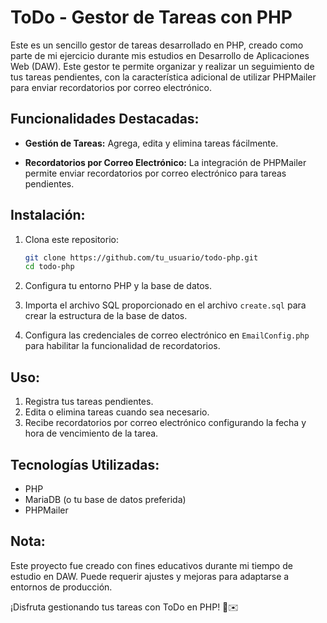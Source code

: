 # ToDo - Gestor de Tareas con PHP

Este es un sencillo gestor de tareas desarrollado en PHP, creado como parte de mi ejercicio durante mis estudios en Desarrollo de Aplicaciones Web (DAW). Este gestor te permite organizar y realizar un seguimiento de tus tareas pendientes, con la característica adicional de utilizar PHPMailer para enviar recordatorios por correo electrónico.

## Funcionalidades Destacadas:

- **Gestión de Tareas:** Agrega, edita y elimina tareas fácilmente.
  
- **Recordatorios por Correo Electrónico:** La integración de PHPMailer permite enviar recordatorios por correo electrónico para tareas pendientes.

## Instalación:

1. Clona este repositorio:

   ```bash
   git clone https://github.com/tu_usuario/todo-php.git
   cd todo-php
   ```

2. Configura tu entorno PHP y la base de datos.

3. Importa el archivo SQL proporcionado en el archivo `create.sql` para crear la estructura de la base de datos.

4. Configura las credenciales de correo electrónico en `EmailConfig.php` para habilitar la funcionalidad de recordatorios.

## Uso:

1. Registra tus tareas pendientes.
2. Edita o elimina tareas cuando sea necesario.
3. Recibe recordatorios por correo electrónico configurando la fecha y hora de vencimiento de la tarea.

## Tecnologías Utilizadas:

- PHP
- MariaDB (o tu base de datos preferida)
- PHPMailer

## Nota:

Este proyecto fue creado con fines educativos durante mi tiempo de estudio en DAW. Puede requerir ajustes y mejoras para adaptarse a entornos de producción.

¡Disfruta gestionando tus tareas con ToDo en PHP! 📅✉️
